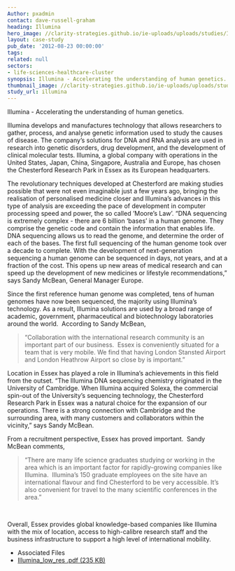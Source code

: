 ```yaml
---
Author: pxadmin
contact: dave-russell-graham
heading: Illumina
hero_image: //clarity-strategies.github.io/ie-uploads/uploads/studies/Illumina_banner.jpg
layout: case-study
pub_date: '2012-08-23 00:00:00'
tags:
related: null
sectors:
- life-sciences-healthcare-cluster
synopsis: Illumina - Accelerating the understanding of human genetics.
thumbnail_image: //clarity-strategies.github.io/ie-uploads/uploads/studies/Illumina_Tile.jpg
study_url: illumina
---
```


<p>Illumina - Accelerating the understanding of human genetics.</p><p>Illumina develops and manufactures technology that allows researchers to gather, process, and analyse genetic information used to study the causes of disease. The company’s solutions for DNA and RNA analysis are used in research into genetic disorders, drug development, and the development of clinical molecular tests. Illumina, a global company with operations in the United States, Japan, China, Singapore, Australia and Europe, has chosen the Chesterford Research Park in Essex as its European headquarters.</p><p>The revolutionary techniques developed at Chesterford are making studies possible that were not even imaginable just a few years ago, bringing the realisation of personalised medicine closer and Illumina’s advances in this type of analysis are exceeding the pace of development in computer processing speed and power, the so called ’Moore’s Law’. “DNA sequencing is extremely complex - there are 6 billion ‘bases’ in a human genome. They comprise the genetic code and contain the information that enables life. DNA sequencing allows us to read the genome, and determine the order of each of the bases. The first full sequencing of the human genome took over a decade to complete. With the development of next-generation sequencing a human genome can be sequenced in days, not years, and at a fraction of the cost. This opens up new areas of medical research and can speed up the development of new medicines or lifestyle recommendations,” says Sandy McBean, General Manager Europe.</p><p>Since the first reference human genome was completed, tens of human genomes have now been sequenced, the majority using Illumina’s technology. As a result, Illumina solutions are used by a broad range of academic, government, pharmaceutical and biotechnology laboratories around the world.  According to Sandy McBean,</p><blockquote><p>“Collaboration with the international research community is an important part of our business.  Essex is conveniently situated for a team that is very mobile. We find that having London Stansted Airport and London Heathrow Airport so close by is important.”</p></blockquote><p>Location in Essex has played a role in Illumina’s achievements in this field from the outset. “The Illumina DNA sequencing chemistry originated in the University of Cambridge. When Illumina acquired Solexa, the commercial spin-out of the University’s sequencing technology, the Chesterford Research Park in Essex was a natural choice for the expansion of our operations. There is a strong connection with Cambridge and the surrounding area, with many customers and collaborators within the vicinity,” says Sandy McBean.</p><p>From a recruitment perspective, Essex has proved important.  Sandy McBean comments,</p><blockquote><p>“There are many life science graduates studying or working in the area which is an important factor for rapidly-growing companies like Illumina.  Illumina’s 150 graduate employees on the site have an international flavour and find Chesterford to be very accessible. It’s also convenient for travel to the many scientific conferences in the area.”</p></blockquote><p> </p><p>Overall, Essex provides global knowledge-based companies like Illumina with the mix of location, access to high-calibre research staff and the business infrastructure to support a high level of international mobility.</p> <ul class='downloadable-files'><li class='header'>Associated Files</li><li><a alt='' class='btn' href='//clarity-strategies.github.io/ie-uploads/uploads/studies/Illumina_low_res.pdf' target='_blank'>Illumina_low_res .pdf <span>(235 KB)</span></a></li></ul>